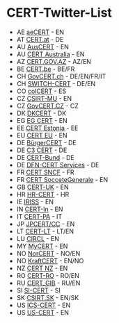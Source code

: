 # CERT-Twitter-List

* AE [aeCERT](https://twitter.com/aeCERT) - EN
* AT [CERT.at](https://twitter.com/CERT_at) - DE
* AU [AusCERT](https://twitter.com/AusCERT) - EN
* AU [CERT Australia](https://twitter.com/CERTAustralia) - EN
* AZ [CERT.GOV.AZ](https://twitter.com/CERTGOVAZ) - AZ/EN
* BE [CERT.be](https://twitter.com/certbe) - BE/FR
* CH [GovCERT.ch](https://twitter.com/GovCERT_CH) - DE/EN/FR/IT
* CH [SWITCH-CERT](https://twitter.com/switchcert) - DE/EN
* CO [colCERT](https://twitter.com/colCERT) - ES 
* CZ [CSIRT-MU](https://twitter.com/csirtmu) - EN
* CZ [GovCERT.CZ](https://twitter.com/GOVCERT_CZ) - CZ
* DK [DKCERT](https://twitter.com/DKCERT) - DK
* EG [EG CERT](https://twitter.com/EG_CERT) - EN
* EE [CERT Estonia](https://twitter.com/CERT_EE) - EE
* EU [CERT EU](https://twitter.com/CERTEU) - EN
* DE [BürgerCERT](https://twitter.com/BuergerCERT) - DE
* DE [C3 CERT](https://twitter.com/c3cert) - DE
* DE [CERT-Bund](https://twitter.com/certbund) - DE
* DE [DFN-CERT Services](https://twitter.com/DFNCERT) - DE
* FR [CERT SNCF](https://twitter.com/CertSNCF) - FR
* FR [CERT SocceteGenerale](https://twitter.com/CertSG) - EN
* GB [CERT-UK](https://twitter.com/CERT_UK) - EN
* HR [HR-CERT](https://twitter.com/HRCERT) - HR
* IE [IRISS](https://twitter.com/irisscert) - EN
* IN [CERT-In](https://twitter.com/IndianCERT) - EN
* IT [CERT-PA](https://twitter.com/certpa) - IT
* JP [JPCERT/CC](https://twitter.com/jpcert_en) - EN 
* LT [CERT-LT](https://twitter.com/cert_lt) - LT/EN
* LU [CIRCL](https://twitter.com/circl_lu) - EN
* MY [MyCERT](https://twitter.com/mycert) - EN
* NO [NorCERT](https://twitter.com/NorCERT) - NO/EN
* NO [KraftCERT](https://twitter.com/KraftCERT) - EN/NO
* NZ [CERT NZ](https://twitter.com/CERTNZ) - EN
* RO [CERT-RO](https://twitter.com/CERT_RO) - RO/EN
* RU [CERT_GIB](https://twitter.com/CERTGIB) - RU/EN
* SI [SI-CERT](https://twitter.com/sicert) - SI
* SK [CSIRT.SK](https://twitter.com/CSIRT_SK) - EN/SK
* US [ICS-CERT](https://twitter.com/ICSCERT) - EN
* US [US-CERT](https://twitter.com/USCERT_gov) - EN



